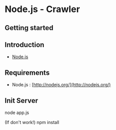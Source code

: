 Node.js - Crawler
================


Getting started
---------------


Introduction
------------

- [Node.js](http://nodejs.org/)


Requirements
------------

- Node.js :  [http://nodejs.org/](http://nodejs.org/)


Init Server
------------

node app.js

(If don't work!)
npm install